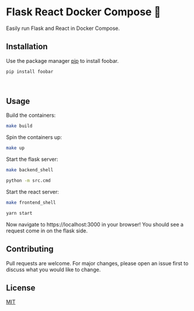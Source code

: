 # Flask React Docker Compose 🐳

Easily run Flask and React in Docker Compose.

## Installation

Use the package manager [pip](https://pip.pypa.io/en/stable/) to install foobar.

```bash
pip install foobar
```
<br>

## Usage


Build the containers:
```bash
make build
```

Spin the containers up:
```bash
make up
```

Start the flask server:
```bash
make backend_shell

python -m src.cmd
```

Start the react server:
```bash
make frontend_shell

yarn start
```

Now navigate to https://localhost:3000 in your browser! You should see a request come in on the flask side.

## Contributing
Pull requests are welcome. For major changes, please open an issue first to discuss what you would like to change.

## License
[MIT](https://choosealicense.com/licenses/mit/)